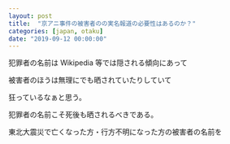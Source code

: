 ```yaml
---
layout: post
title:  "京アニ事件の被害者のの実名報道の必要性はあるのか？"
categories: [japan, otaku]
date: "2019-09-12 00:00:00"
---
```




犯罪者の名前は Wikipedia 等では隠される傾向にあって

被害者のほうは無理にでも晒されていたりしていて

狂っているなぁと思う。

犯罪者の名前こそ死後も晒されるべきである。

東北大震災で亡くなった方・行方不明になった方の被害者の名前を


